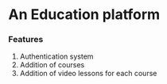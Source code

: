 # An Education platform

### Features
1. Authentication system
2. Addition of courses
3. Addition of video lessons for each course
